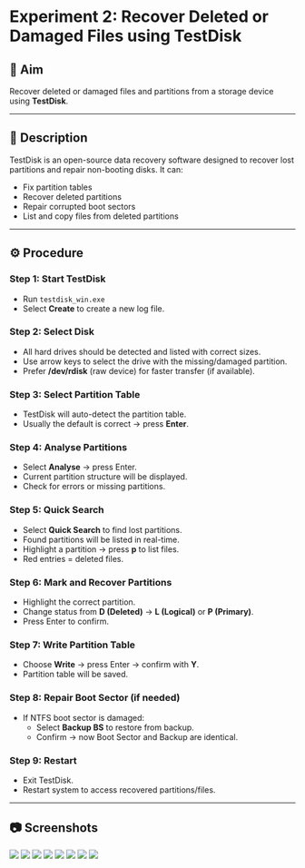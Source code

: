 # Experiment 2: Recover Deleted or Damaged Files using TestDisk

## 🎯 Aim
Recover deleted or damaged files and partitions from a storage device using **TestDisk**.

---

## 📝 Description
TestDisk is an open-source data recovery software designed to recover lost partitions and repair non-booting disks. It can:

- Fix partition tables
- Recover deleted partitions
- Repair corrupted boot sectors
- List and copy files from deleted partitions

---

## ⚙️ Procedure

### Step 1: Start TestDisk
- Run `testdisk_win.exe`
- Select **Create** to create a new log file.

### Step 2: Select Disk
- All hard drives should be detected and listed with correct sizes.
- Use arrow keys to select the drive with the missing/damaged partition.
- Prefer **/dev/rdisk** (raw device) for faster transfer (if available).

### Step 3: Select Partition Table
- TestDisk will auto-detect the partition table.
- Usually the default is correct → press **Enter**.

### Step 4: Analyse Partitions
- Select **Analyse** → press Enter.
- Current partition structure will be displayed.
- Check for errors or missing partitions.

### Step 5: Quick Search
- Select **Quick Search** to find lost partitions.
- Found partitions will be listed in real-time.
- Highlight a partition → press **p** to list files.
- Red entries = deleted files.


### Step 6: Mark and Recover Partitions
- Highlight the correct partition.
- Change status from **D (Deleted)** → **L (Logical)** or **P (Primary)**.
- Press Enter to confirm.

### Step 7: Write Partition Table
- Choose **Write** → press Enter → confirm with **Y**.
- Partition table will be saved.

### Step 8: Repair Boot Sector (if needed)
- If NTFS boot sector is damaged:
  - Select **Backup BS** to restore from backup.
  - Confirm → now Boot Sector and Backup are identical.

### Step 9: Restart
- Exit TestDisk.
- Restart system to access recovered partitions/files.

---

## 📷 Screenshots
![](screenshots/21.png)
![](screenshots/22.png)
![](screenshots/23.png)
![](screenshots/24.png)
![](screenshots/25.png)
![](screenshots/26.png)
![](screenshots/27.png)
![](screenshots/28.png)







